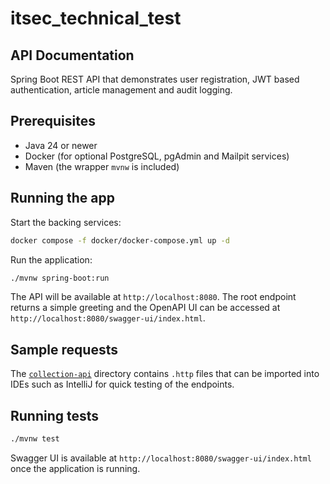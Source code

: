 # itsec_technical_test

## API Documentation
Spring Boot REST API that demonstrates user registration, JWT based authentication, article
management and audit logging.

## Prerequisites

- Java 24 or newer
- Docker (for optional PostgreSQL, pgAdmin and Mailpit services)
- Maven (the wrapper `mvnw` is included)

## Running the app

Start the backing services:

```bash
docker compose -f docker/docker-compose.yml up -d
```

Run the application:

```bash
./mvnw spring-boot:run
```

The API will be available at `http://localhost:8080`. The root endpoint returns a simple greeting
and the OpenAPI UI can be accessed at `http://localhost:8080/swagger-ui/index.html`.

## Sample requests

The [`collection-api`](collection-api) directory contains `.http` files that can be
imported into IDEs such as IntelliJ for quick testing of the endpoints.

## Running tests

```bash
./mvnw test
```

Swagger UI is available at `http://localhost:8080/swagger-ui/index.html` once the application is running.